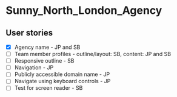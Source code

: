 # Sunny_North_London_Agency

## User stories

- [x] Agency name - JP and SB
- [ ] Team member profiles - outline/layout: SB, content: JP and SB
- [ ] Responsive outline - SB
- [ ] Navigation - JP
- [ ] Publicly accessible domain name - JP
- [ ] Navigate using keyboard controls - JP
- [ ] Test for screen reader - SB
